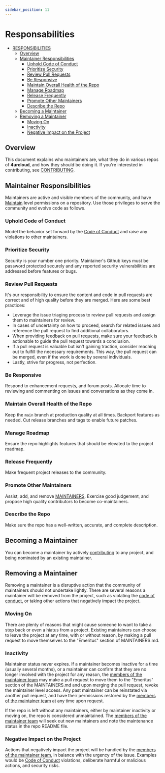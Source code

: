 ```yaml
---
sidebar_position: 11
---
```


# Responsabilities

- [RESPONSIBILITIES](#responsibilities)
  - [Overview](#overview)
  - [Maintainer Responsibilities](#maintainer-responsibilities)
    - [Uphold Code of Conduct](#uphold-code-of-conduct)
    - [Prioritize Security](#prioritize-security)
    - [Review Pull Requests](#review-pull-requests)
    - [Be Responsive](#be-responsive)
    - [Maintain Overall Health of the Repo](#maintain-overall-health-of-the-repo)
    - [Manage Roadmap](#manage-roadmap)
    - [Release Frequently](#release-frequently)
    - [Promote Other Maintainers](#promote-other-maintainers)
    - [Describe the Repo](#describe-the-repo)
  - [Becoming a Maintainer](#becoming-a-maintainer)
  - [Removing a Maintainer](#removing-a-maintainer)
    - [Moving On](#moving-on)
    - [Inactivity](#inactivity)
    - [Negative Impact on the Project](#negative-impact-on-the-project)

## Overview

This document explains who maintainers are, what they do in various repos of **4urcloud**, and how they should be doing it. If you're interested in contributing, see [CONTRIBUTING](./CONTRIBUTING.md).

## Maintainer Responsibilities

Maintainers are active and visible members of the community, and have [Maintain](https://docs.github.com/en/organizations/managing-access-to-your-organizations-repositories/repository-permission-levels-for-an-organization) level permissions on a repository. Use those privileges to serve the community and evolve code as follows.

### Uphold Code of Conduct

Model the behavior set forward by the [Code of Conduct](./CODE_OF_CONDUCT.md) and raise any violations to other maintainers.

### Prioritize Security

Security is your number one priority. Maintainer's Github keys must be password protected securely and any reported security vulnerabilities are addressed before features or bugs.

### Review Pull Requests

It's our responsibility to ensure the content and code in pull requests are correct and of high quality before they are merged. Here are some best practices:

- Leverage the issue triaging process to review pull requests and assign them to maintainers for review.
- In cases of uncertainty on how to proceed, search for related issues and reference the pull request to find additional collaborators.
- When providing feedback on pull requests, make sure your feedback is actionable to guide the pull request towards a conclusion.
- If a pull request is valuable but isn't gaining traction, consider reaching out to fulfill the necessary requirements. This way, the pull request can be merged, even if the work is done by several individuals.
- Lastly, strive for progress, not perfection.

### Be Responsive

Respond to enhancement requests, and forum posts. Allocate time to reviewing and commenting on issues and conversations as they come in.

### Maintain Overall Health of the Repo

Keep the `main` branch at production quality at all times. Backport features as needed. Cut release branches and tags to enable future patches.

### Manage Roadmap

Ensure the repo highlights features that should be elevated to the project roadmap.

### Release Frequently

Make frequent project releases to the community.

### Promote Other Maintainers

Assist, add, and remove [MAINTAINERS](./MAINTAINERS.md). Exercise good judgement, and propose high quality contributors to become co-maintainers.

### Describe the Repo

Make sure the repo has a well-written, accurate, and complete description.

## Becoming a Maintainer

You can become a maintainer by actively [contributing](CONTRIBUTING.md) to any project, and being nominated by an existing maintainer.

## Removing a Maintainer

Removing a maintainer is a disruptive action that the community of maintainers should not undertake lightly. There are several reasons a maintainer will be removed from the project, such as violating the [code of conduct](./CODE_OF_CONDUCT.md), or taking other actions that negatively impact the project.

### Moving On

There are plenty of reasons that might cause someone to want to take a step back or even a hiatus from a project. Existing maintainers can choose to leave the project at any time, with or without reason, by making a pull request to move themselves to the "Emeritus" section of MAINTAINERS.md.

### Inactivity

Maintainer status never expires. If a maintainer becomes inactive for a time (usually several months), or a maintainer can confirm that they are no longer involved with the project for any reason, the [members of the maintainer team](./MAINTAINERS.md) may make a pull request to move them to the "Emeritus" section of the MAINTAINERS.md and upon merging the pull request, revoke the maintainer level access. Any past maintainer can be reinstated via another pull request, and have their permissions restored by the [members of the maintainer team](./MAINTAINERS.md) at any time upon request.

If the repo is left without any maintainers, either by maintainer inactivity or moving on, the repo is considered unmaintained. The [members of the maintainer team](./MAINTAINERS.md) will seek out new maintainers and note the maintenance status in the repo README file.

### Negative Impact on the Project

Actions that negatively impact the project will be handled by the [members of the maintainer team](./MAINTAINERS.md), in balance with the urgency of the issue. Examples would be [Code of Conduct](./CODE_OF_CONDUCT.md) violations, deliberate harmful or malicious actions, and security risks.
